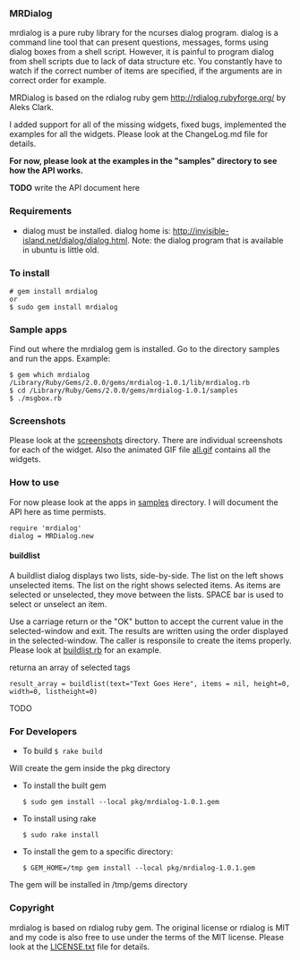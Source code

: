 ### MRDialog

mrdialog is a pure ruby library for the ncurses dialog program. dialog is
a command line tool that can present questions, messages, forms using 
dialog boxes from a shell script. However, it is painful to program dialog
from shell scripts due to lack of data structure etc. You constantly have
to watch if the correct number of items are specified, if the arguments 
are in correct order for example. 

MRDialog is based on the rdialog ruby gem http://rdialog.rubyforge.org/ by
Aleks Clark.



I added support for all of the missing widgets, fixed bugs, implemented 
the examples for all the widgets.  Please look at the ChangeLog.md file 
for details.

**For now, please look at the examples in the "samples" directory to see 
how the API works.**

**TODO** write the API document here

### Requirements

* dialog must be installed. dialog home is: http://invisible-island.net/dialog/dialog.html. Note: the dialog program that is available in ubuntu is little old.

### To install

    # gem install mrdialog
    or
    $ sudo gem install mrdialog
   
### Sample apps
Find out where the mrdialog gem is installed. Go to the directory samples and run the apps.
Example:

    $ gem which mrdialog
    /Library/Ruby/Gems/2.0.0/gems/mrdialog-1.0.1/lib/mrdialog.rb
    $ cd /Library/Ruby/Gems/2.0.0/gems/mrdialog-1.0.1/samples
    $ ./msgbox.rb

### Screenshots
Please look at the [screenshots](screenshots/) directory. There are individual screenshots for each of the widget. Also the animated GIF file [all.gif](screenshots/all.gif) contains all the widgets.

### How to use
For now please look at the apps in [samples](samples/) directory. I will document the API here as time permists.

    require 'mrdialog'
    dialog = MRDialog.new
    
#### buildlist
A  buildlist  dialog displays two lists, side-by-side.  The list on the left shows unselected items.  The list on the right shows selected  items.  As items are selected or unselected, they move between the lists. SPACE bar is used to
select or unselect an item.

Use a carriage return or the "OK" button to accept  the  current value  in the selected-window and exit.  The results are written using the order displayed in the selected-window. The caller is responsile to create the items properly. Please look at [buildlist.rb](samples/buildlist.rb) for an example.

returna an array of selected tags

    result_array = buildlist(text="Text Goes Here", items = nil, height=0, width=0, listheight=0)
   
    
TODO

### For Developers
- To build
    ```$ rake build```

Will create the gem inside the pkg directory

- To install the built gem
    
    ```$ sudo gem install --local pkg/mrdialog-1.0.1.gem```

- To install using rake
  
    ```$ sudo rake install```

- To install the gem to a specific directory:
 
    ```$ GEM_HOME=/tmp gem install --local pkg/mrdialog-1.0.1.gem```

The gem will be installed in /tmp/gems directory

### Copyright
mrdialog is based on rdialog ruby gem. The original license or rdialog is MIT and my code is also free to use under the
terms of the MIT license. Please look at the [LICENSE.txt](LICENSE.txt) file for details.
